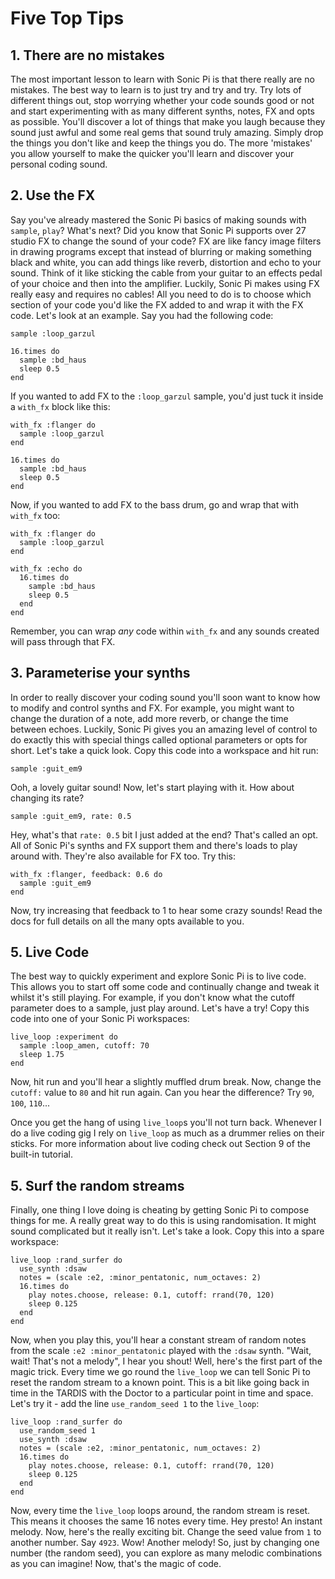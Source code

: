 <!-- Tips for Sonic Pi -->

# Five Top Tips

## 1. There are no mistakes

The most important lesson to learn with Sonic Pi is that there really
are no mistakes. The best way to learn is to just try and try and
try. Try lots of different things out, stop worrying whether your code
sounds good or not and start experimenting with as many different
synths, notes, FX and opts as possible. You'll discover a lot of things
that make you laugh because they sound just awful and some real gems
that sound truly amazing. Simply drop the things you don't like and keep
the things you do. The more 'mistakes' you allow yourself to make the
quicker you'll learn and discover your personal coding sound.


## 2. Use the FX

Say you've already mastered the Sonic Pi basics of making sounds with
`sample`, `play`? What's next? Did you know that Sonic Pi supports over
27 studio FX to change the sound of your code? FX are like fancy image
filters in drawing programs except that instead of blurring or making
something black and white, you can add things like reverb, distortion
and echo to your sound. Think of it like sticking the cable from your
guitar to an effects pedal of your choice and then into the
amplifier. Luckily, Sonic Pi makes using FX really easy and requires no
cables! All you need to do is to choose which section of your code you'd
like the FX added to and wrap it with the FX code. Let's look at an
example. Say you had the following code:

```
sample :loop_garzul

16.times do
  sample :bd_haus
  sleep 0.5
end
```

If you wanted to add FX to the `:loop_garzul` sample, you'd just tuck it
inside a `with_fx` block like this:

```
with_fx :flanger do
  sample :loop_garzul
end

16.times do
  sample :bd_haus
  sleep 0.5
end
```

Now, if you wanted to add FX to the bass drum, go and wrap that with
`with_fx` too:

```
with_fx :flanger do
  sample :loop_garzul
end

with_fx :echo do
  16.times do
    sample :bd_haus
    sleep 0.5
  end
end
```

Remember, you can wrap *any* code within `with_fx` and any sounds
created will pass through that FX. 


## 3. Parameterise your synths

In order to really discover your coding sound you'll soon want to know
how to modify and control synths and FX. For example, you might want to
change the duration of a note, add more reverb, or change the time
between echoes. Luckily, Sonic Pi gives you an amazing level of control
to do exactly this with special things called optional parameters or
opts for short. Let's take a quick look. Copy this code into a workspace
and hit run:

```
sample :guit_em9
```

Ooh, a lovely guitar sound! Now, let's start playing with it. How about
changing its rate?

```
sample :guit_em9, rate: 0.5
```

Hey, what's that `rate: 0.5` bit I just added at the end? That's called
an opt. All of Sonic Pi's synths and FX support them and there's loads
to play around with. They're also available for FX too. Try this:

```
with_fx :flanger, feedback: 0.6 do
  sample :guit_em9
end
```

Now, try increasing that feedback to 1 to hear some crazy sounds! Read the
docs for full details on all the many opts available to you.


## 5. Live Code

The best way to quickly experiment and explore Sonic Pi is to live
code. This allows you to start off some code and continually change and
tweak it whilst it's still playing. For example, if you don't know what
the cutoff parameter does to a sample, just play around. Let's have a try!
Copy this code into one of your Sonic Pi workspaces:

```
live_loop :experiment do
  sample :loop_amen, cutoff: 70
  sleep 1.75
end
```

Now, hit run and you'll hear a slightly muffled drum break. Now, change
the `cutoff:` value to `80` and hit run again. Can you hear the
difference? Try `90`, `100`, `110`...

Once you get the hang of using `live_loop`s you'll not turn
back. Whenever I do a live coding gig I rely on `live_loop` as much as a
drummer relies on their sticks. For more information about live coding
check out Section 9 of the built-in tutorial.

## 5. Surf the random streams

Finally, one thing I love doing is cheating by getting Sonic Pi to
compose things for me.  A really great way to do this is using
randomisation. It might sound complicated but it really isn't. Let's
take a look. Copy this into a spare workspace:

```
live_loop :rand_surfer do
  use_synth :dsaw
  notes = (scale :e2, :minor_pentatonic, num_octaves: 2)
  16.times do
    play notes.choose, release: 0.1, cutoff: rrand(70, 120)
    sleep 0.125
  end
end
```

Now, when you play this, you'll hear a constant stream of random notes
from the scale `:e2 :minor_pentatonic` played with the `:dsaw`
synth. "Wait, wait! That's not a melody", I hear you shout! Well, here's
the first part of the magic trick. Every time we go round the
`live_loop` we can tell Sonic Pi to reset the random stream to a known
point. This is a bit like going back in time in the TARDIS with the
Doctor to a particular point in time and space. Let's try it - add the
line `use_random_seed 1` to the `live_loop`:

```
live_loop :rand_surfer do
  use_random_seed 1
  use_synth :dsaw
  notes = (scale :e2, :minor_pentatonic, num_octaves: 2)
  16.times do
    play notes.choose, release: 0.1, cutoff: rrand(70, 120)
    sleep 0.125
  end
end
```

Now, every time the `live_loop` loops around, the random stream is
reset. This means it chooses the same 16 notes every time. Hey presto!
An instant melody. Now, here's the really exciting bit. Change the seed
value from `1` to another number. Say `4923`. Wow! Another melody! So,
just by changing one number (the random seed), you can explore as many
melodic combinations as you can imagine! Now, that's the magic of code.
